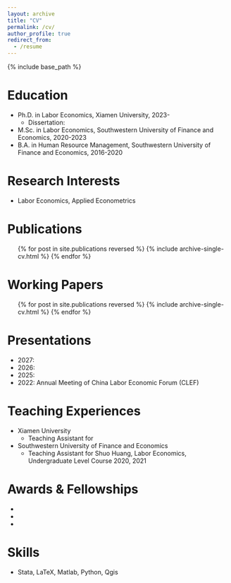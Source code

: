 ```yaml
---
layout: archive
title: "CV"
permalink: /cv/
author_profile: true
redirect_from:
  - /resume
---
```


{% include base_path %}

Education
======
* Ph.D. in Labor Economics, Xiamen University, 2023-
  * Dissertation: 
* M.Sc. in Labor Economics, Southwestern University of Finance and Economics, 2020-2023
* B.A. in Human Resource Management, Southwestern University of Finance and Economics, 2016-2020

Research Interests
======
* Labor Economics, Applied Econometrics

Publications
======
  <ul>{% for post in site.publications reversed %}
    {% include archive-single-cv.html %}
  {% endfor %}</ul>

Working Papers
======
  <ul>{% for post in site.publications reversed %}
    {% include archive-single-cv.html %}
  {% endfor %}</ul>
  
Presentations
======
* 2027:
* 2026: 
* 2025: 
* 2022: Annual Meeting of China Labor Economic Forum (CLEF)

Teaching Experiences
======
* Xiamen University
  * Teaching Assistant for
* Southwestern University of Finance and Economics
  * Teaching Assistant for Shuo Huang, Labor Economics, Undergraduate Level Course    2020, 2021
  
Awards & Fellowships
======
* 
* 
* 

Skills
======
* Stata, LaTeX, Matlab, Python, Qgis
